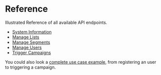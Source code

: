 # Reference

Illustrated Reference of all available API endpoints.

- [System Information](System.md)
- [Manage Lists](Lists.md)
- [Manage Segments](Segments.md)
- [Manage Users](Users.md)
- [Trigger Campaigns](Campaigns.md)

You could also look a [complete use case example](../Example.md), from registering an user to triggering a campaign.